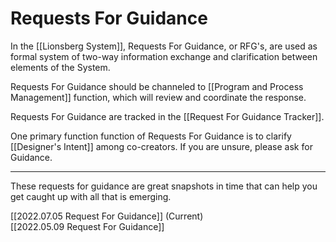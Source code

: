 # Requests For Guidance
In the [[Lionsberg System]], Requests For Guidance, or RFG's, are used as formal system of two-way information exchange and clarification between elements of the System. 

Requests For Guidance should be channeled to [[Program and Process Management]] function, which will review and coordinate the response. 

Requests For Guidance are tracked in the [[Request For Guidance Tracker]]. 

One primary function function of Requests For Guidance is to clarify [[Designer's Intent]] among co-creators. If you are unsure, please ask for Guidance. 

___

These requests for guidance are great snapshots in time that can help you get caught up with all that is emerging. 

[[2022.07.05 Request For Guidance]]  (Current)  
[[2022.05.09 Request For Guidance]]  